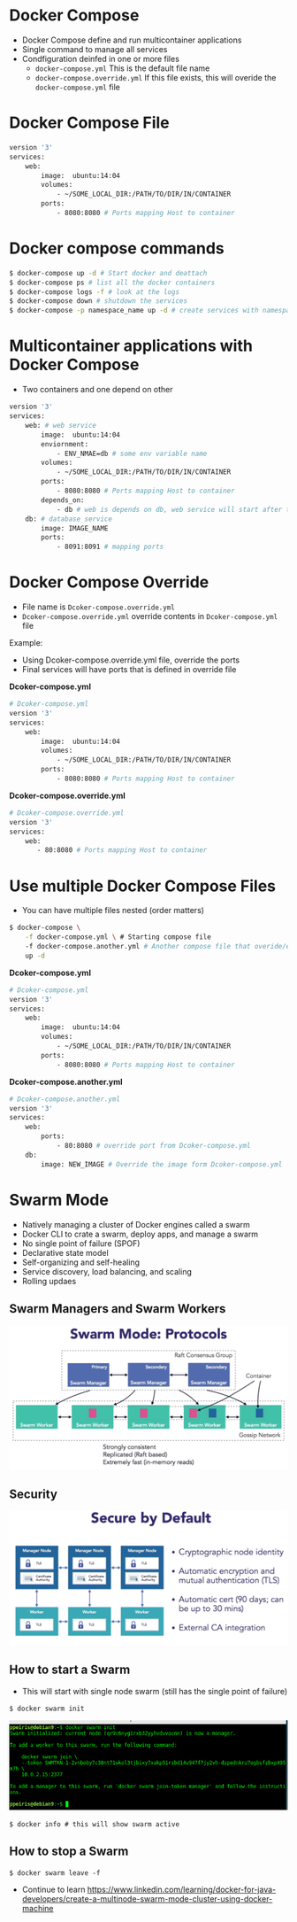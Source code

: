 # Docker Compose

- Docker Compose define and run multicontainer applications
- Single command to manage all services
- Condfiguration deinfed in one or more files
    - `docker-compose.yml` This is the default file name
    - `docker-compose.override.yml` 
        If this file exists, this will overide the `docker-compose.yml` file


# Docker Compose File

```bash 
version '3'
services:
    web:
        image:  ubuntu:14:04
        volumes:
            - ~/SOME_LOCAL_DIR:/PATH/TO/DIR/IN/CONTAINER
        ports:
            - 8080:8080 # Ports mapping Host to container 
```

# Docker compose commands 

```bash 
$ docker-compose up -d # Start docker and deattach
$ docker-compose ps # list all the docker containers
$ docker-compose logs -f # look at the logs 
$ docker-compose down # shutdown the services
$ docker-compose -p namespace_name up -d # create services with namespace `namespace_name`
```

# Multicontainer applications with Docker Compose

- Two containers and one depend on other 

```bash
version '3'
services:
    web: # web service 
        image:  ubuntu:14:04
        enviornment:
            - ENV_NMAE=db # some env variable name
        volumes:
            - ~/SOME_LOCAL_DIR:/PATH/TO/DIR/IN/CONTAINER
        ports:
            - 8080:8080 # Ports mapping Host to container 
        depends_on:
            - db # web is depends on db, web service will start after the db service
    db: # database service
        image: IMAGE_NAME
        ports:
            - 8091:8091 # mapping ports 
```

# Docker Compose Override 


- File name is `Dcoker-compose.override.yml`
- `Dcoker-compose.override.yml` override contents in `Dcoker-compose.yml` file

Example: 

 - Using Dcoker-compose.override.yml file, override the ports 
 - Final services will have ports that is defined in override file

**Dcoker-compose.yml**
```bash 
# Dcoker-compose.yml
version '3'
services:
    web:
        image:  ubuntu:14:04
        volumes:
            - ~/SOME_LOCAL_DIR:/PATH/TO/DIR/IN/CONTAINER
        ports:
            - 8080:8080 # Ports mapping Host to container 
```

**Dcoker-compose.override.yml**
```bash 
# Dcoker-compose.override.yml
version '3'
services:
    web:
       - 80:8080 # Ports mapping Host to container 
```


# Use multiple Docker Compose Files

- You can have multiple files nested (order matters)


```bash 
$ docker-compose \
    -f docker-compose.yml \ # Starting compose file
    -f docker-compose.another.yml # Another compose file that overide/extend previous file
    up -d
```


**Dcoker-compose.yml**

```bash 
# Dcoker-compose.yml
version '3'
services:
    web:
        image:  ubuntu:14:04
        volumes:
            - ~/SOME_LOCAL_DIR:/PATH/TO/DIR/IN/CONTAINER
        ports:
            - 8080:8080 # Ports mapping Host to container 
```

**Dcoker-compose.another.yml**
```bash 
# Dcoker-compose.another.yml
version '3'
services:
    web:
        ports:
            - 80:8080 # override port from Dcoker-compose.yml
    db: 
        image: NEW_IMAGE # Override the image form Dcoker-compose.yml
```

# Swarm Mode

- Natively managing a cluster of Docker engines called a swarm 
- Docker CLI to crate a swarm, deploy apps, and manage a swarm 
- No single point of failure (SPOF)
- Declarative state model 
- Self-organizing and self-healing 
- Service discovery, load balancing, and scaling 
- Rolling updaes 


## Swarm Managers and Swarm Workers

![docker-swarm](img/docker-swarm.png)

## Security 

![docker-swam-security](img/docker-swam-security.png)

## How to start a Swarm

- This will start with single node swarm (still has the single point of failure)

```bash 
$ docker swarm init 
```

![swarm-start](img/swarm-start.png)


```
$ docker info # this will show swarm active 
```


## How to stop a Swarm 

```
$ docker swarm leave -f
```


- Continue to learn https://www.linkedin.com/learning/docker-for-java-developers/create-a-multinode-swarm-mode-cluster-using-docker-machine
